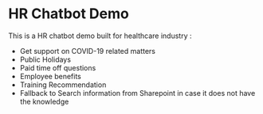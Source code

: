 # HR Chatbot Demo

This is a HR chatbot demo built for healthcare industry :

- Get support on COVID-19 related matters
- Public Holidays
- Paid time off questions
- Employee benefits
- Training Recommendation
- Fallback to Search information from Sharepoint in case it does not have the knowledge
